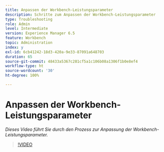 ```yaml
---
title: Anpassen der Workbench-Leistungsparameter
description: Schritte zum Anpassen der Workbench-Leistungsparameter
type: Troubleshooting
role: Admin
level: Intermediate
version: Experience Manager 6.5
feature: Workbench
topic: Administration
index: y
exl-id: 6cb41242-18d3-420a-9e33-87091a648703
duration: 65
source-git-commit: 48433a5367c281cf5a1c106b08a1306f1b0e8ef4
workflow-type: ht
source-wordcount: '30'
ht-degree: 100%

---
```


# Anpassen der Workbench-Leistungsparameter

*Dieses Video führt Sie durch den Prozess zur Anpassung der Workbench-Leistungsparameter.*

>[!VIDEO](https://video.tv.adobe.com/v/335511?quality=12&learn=on)
